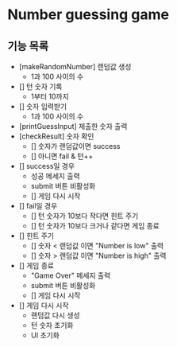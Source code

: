# Number guessing game
## 기능 목록
- [makeRandomNumber] 랜덤값 생성
    - 1과 100 사이의 수
- [] 턴 숫자 기록
    - 1부터 10까지
- [] 숫자 입력받기
    - 1과 100 사이의 수
- [printGuessInput] 제출한 숫자 출력
- [checkResult] 숫자 확인
    - [] 숫자가 랜덤값이면 success
    - [] 아니면 fail & 턴++
- [] success일 경우 
    - 성공 메세지 출력
    - submit 버튼 비활성화
    - [] 게임 다시 시작
- [] fail일 경우 
    - [] 턴 숫자가 10보다 작다면 힌트 주기
    - [] 턴 숫자가 10보다 크거나 같다면 게임 종료
- [] 힌트 주기
    - [] 숫자 < 랜덤값 이면 "Number is low" 출력
    - [] 숫자 > 랜덤값 이면 "Number is high" 출력
- [] 게임 종료
    - "Game Over" 메세지 출력
    - submit 버튼 비활성화
    - [] 게임 다시 시작
- [] 게임 다시 시작
    - 랜덤값 다시 생성
    - 턴 숫자 초기화
    - UI 초기화 

